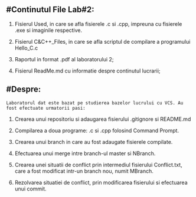#Continutul File Lab#2:
--
1. Fisierul Used, in care se afla fisierele .c si .cpp, impreuna cu fisierele .exe si imaginile respective.

2. Fisierul C&C++_Files, in care se afla scriptul de compilare a programului Hello_C.c

3. Raportul in format .pdf al laboratorului 2;

4. Fisierul ReadMe.md cu informatie despre continutul lucrarii;

#Despre:
--
	Laboratorul dat este bazat pe studierea bazelor lucrului cu VCS. Au fost efectuate urmatorii pasi:

1. Crearea unui repositoriu si adaugarea fisierului .gitignore si README.md

2. Compilarea a doua programe: .c si .cpp folosind Command Prompt.

3. Crearea unui branch in care au fost adaugate fisierele compilate.

4. Efectuarea unui merge intre branch-ul master si NBranch.

5. Crearea unei situatii de conflict prin intermediul fisierului Conflict.txt, care a fost modificat intr-un branch nou, numit MBranch.

6. Rezolvarea situatiei de conflict, prin modificarea fisierului si efectuarea unui commit.

